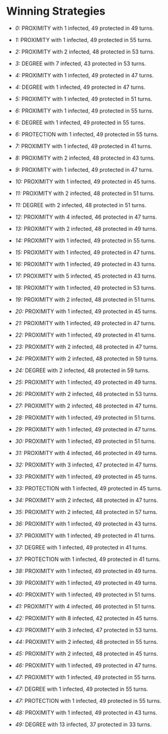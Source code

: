 # Winning Strategies

* _0:_ PROXIMITY with 1 infected, 49 protected in 49 turns.


* _1:_ PROXIMITY with 1 infected, 49 protected in 55 turns.


* _2:_ PROXIMITY with 2 infected, 48 protected in 53 turns.


* _3:_ DEGREE with 7 infected, 43 protected in 53 turns.


* _4:_ PROXIMITY with 1 infected, 49 protected in 47 turns.


* _4:_ DEGREE with 1 infected, 49 protected in 47 turns.


* _5:_ PROXIMITY with 1 infected, 49 protected in 51 turns.


* _6:_ PROXIMITY with 1 infected, 49 protected in 55 turns.


* _6:_ DEGREE with 1 infected, 49 protected in 55 turns.


* _6:_ PROTECTION with 1 infected, 49 protected in 55 turns.


* _7:_ PROXIMITY with 1 infected, 49 protected in 41 turns.


* _8:_ PROXIMITY with 2 infected, 48 protected in 43 turns.


* _9:_ PROXIMITY with 1 infected, 49 protected in 47 turns.


* _10:_ PROXIMITY with 1 infected, 49 protected in 45 turns.


* _11:_ PROXIMITY with 2 infected, 48 protected in 51 turns.


* _11:_ DEGREE with 2 infected, 48 protected in 51 turns.


* _12:_ PROXIMITY with 4 infected, 46 protected in 47 turns.


* _13:_ PROXIMITY with 2 infected, 48 protected in 49 turns.


* _14:_ PROXIMITY with 1 infected, 49 protected in 55 turns.


* _15:_ PROXIMITY with 1 infected, 49 protected in 47 turns.


* _16:_ PROXIMITY with 1 infected, 49 protected in 43 turns.


* _17:_ PROXIMITY with 5 infected, 45 protected in 43 turns.


* _18:_ PROXIMITY with 1 infected, 49 protected in 53 turns.


* _19:_ PROXIMITY with 2 infected, 48 protected in 51 turns.


* _20:_ PROXIMITY with 1 infected, 49 protected in 45 turns.


* _21:_ PROXIMITY with 1 infected, 49 protected in 47 turns.


* _22:_ PROXIMITY with 1 infected, 49 protected in 41 turns.


* _23:_ PROXIMITY with 2 infected, 48 protected in 47 turns.


* _24:_ PROXIMITY with 2 infected, 48 protected in 59 turns.


* _24:_ DEGREE with 2 infected, 48 protected in 59 turns.


* _25:_ PROXIMITY with 1 infected, 49 protected in 49 turns.


* _26:_ PROXIMITY with 2 infected, 48 protected in 53 turns.


* _27:_ PROXIMITY with 2 infected, 48 protected in 47 turns.


* _28:_ PROXIMITY with 1 infected, 49 protected in 51 turns.


* _29:_ PROXIMITY with 1 infected, 49 protected in 47 turns.


* _30:_ PROXIMITY with 1 infected, 49 protected in 51 turns.


* _31:_ PROXIMITY with 4 infected, 46 protected in 49 turns.


* _32:_ PROXIMITY with 3 infected, 47 protected in 47 turns.


* _33:_ PROXIMITY with 1 infected, 49 protected in 45 turns.


* _33:_ PROTECTION with 1 infected, 49 protected in 45 turns.


* _34:_ PROXIMITY with 2 infected, 48 protected in 47 turns.


* _35:_ PROXIMITY with 2 infected, 48 protected in 57 turns.


* _36:_ PROXIMITY with 1 infected, 49 protected in 43 turns.


* _37:_ PROXIMITY with 1 infected, 49 protected in 41 turns.


* _37:_ DEGREE with 1 infected, 49 protected in 41 turns.


* _37:_ PROTECTION with 1 infected, 49 protected in 41 turns.


* _38:_ PROXIMITY with 1 infected, 49 protected in 49 turns.


* _39:_ PROXIMITY with 1 infected, 49 protected in 49 turns.


* _40:_ PROXIMITY with 1 infected, 49 protected in 51 turns.


* _41:_ PROXIMITY with 4 infected, 46 protected in 51 turns.


* _42:_ PROXIMITY with 8 infected, 42 protected in 45 turns.


* _43:_ PROXIMITY with 3 infected, 47 protected in 53 turns.


* _44:_ PROXIMITY with 2 infected, 48 protected in 55 turns.


* _45:_ PROXIMITY with 2 infected, 48 protected in 45 turns.


* _46:_ PROXIMITY with 1 infected, 49 protected in 47 turns.


* _47:_ PROXIMITY with 1 infected, 49 protected in 55 turns.


* _47:_ DEGREE with 1 infected, 49 protected in 55 turns.


* _47:_ PROTECTION with 1 infected, 49 protected in 55 turns.


* _48:_ PROXIMITY with 1 infected, 49 protected in 43 turns.


* _49:_ DEGREE with 13 infected, 37 protected in 33 turns.


